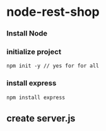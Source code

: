 # node-rest-shop

### Install Node

### initialize project
```
npm init -y // yes for for all
```
### install express
```
npm install express
```

## create server.js
```

```